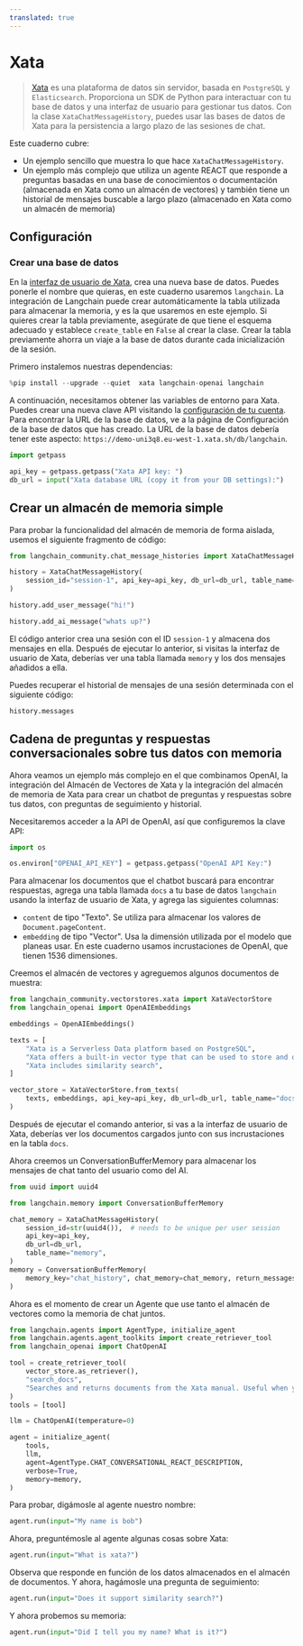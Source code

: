 ```yaml
---
translated: true
---
```


# Xata

>[Xata](https://xata.io) es una plataforma de datos sin servidor, basada en `PostgreSQL` y `Elasticsearch`. Proporciona un SDK de Python para interactuar con tu base de datos y una interfaz de usuario para gestionar tus datos. Con la clase `XataChatMessageHistory`, puedes usar las bases de datos de Xata para la persistencia a largo plazo de las sesiones de chat.

Este cuaderno cubre:

* Un ejemplo sencillo que muestra lo que hace `XataChatMessageHistory`.
* Un ejemplo más complejo que utiliza un agente REACT que responde a preguntas basadas en una base de conocimientos o documentación (almacenada en Xata como un almacén de vectores) y también tiene un historial de mensajes buscable a largo plazo (almacenado en Xata como un almacén de memoria)

## Configuración

### Crear una base de datos

En la [interfaz de usuario de Xata](https://app.xata.io), crea una nueva base de datos. Puedes ponerle el nombre que quieras, en este cuaderno usaremos `langchain`. La integración de Langchain puede crear automáticamente la tabla utilizada para almacenar la memoria, y es la que usaremos en este ejemplo. Si quieres crear la tabla previamente, asegúrate de que tiene el esquema adecuado y establece `create_table` en `False` al crear la clase. Crear la tabla previamente ahorra un viaje a la base de datos durante cada inicialización de la sesión.

Primero instalemos nuestras dependencias:

```python
%pip install --upgrade --quiet  xata langchain-openai langchain
```

A continuación, necesitamos obtener las variables de entorno para Xata. Puedes crear una nueva clave API visitando la [configuración de tu cuenta](https://app.xata.io/settings). Para encontrar la URL de la base de datos, ve a la página de Configuración de la base de datos que has creado. La URL de la base de datos debería tener este aspecto: `https://demo-uni3q8.eu-west-1.xata.sh/db/langchain`.

```python
import getpass

api_key = getpass.getpass("Xata API key: ")
db_url = input("Xata database URL (copy it from your DB settings):")
```

## Crear un almacén de memoria simple

Para probar la funcionalidad del almacén de memoria de forma aislada, usemos el siguiente fragmento de código:

```python
from langchain_community.chat_message_histories import XataChatMessageHistory

history = XataChatMessageHistory(
    session_id="session-1", api_key=api_key, db_url=db_url, table_name="memory"
)

history.add_user_message("hi!")

history.add_ai_message("whats up?")
```

El código anterior crea una sesión con el ID `session-1` y almacena dos mensajes en ella. Después de ejecutar lo anterior, si visitas la interfaz de usuario de Xata, deberías ver una tabla llamada `memory` y los dos mensajes añadidos a ella.

Puedes recuperar el historial de mensajes de una sesión determinada con el siguiente código:

```python
history.messages
```

## Cadena de preguntas y respuestas conversacionales sobre tus datos con memoria

Ahora veamos un ejemplo más complejo en el que combinamos OpenAI, la integración del Almacén de Vectores de Xata y la integración del almacén de memoria de Xata para crear un chatbot de preguntas y respuestas sobre tus datos, con preguntas de seguimiento y historial.

Necesitaremos acceder a la API de OpenAI, así que configuremos la clave API:

```python
import os

os.environ["OPENAI_API_KEY"] = getpass.getpass("OpenAI API Key:")
```

Para almacenar los documentos que el chatbot buscará para encontrar respuestas, agrega una tabla llamada `docs` a tu base de datos `langchain` usando la interfaz de usuario de Xata, y agrega las siguientes columnas:

* `content` de tipo "Texto". Se utiliza para almacenar los valores de `Document.pageContent`.
* `embedding` de tipo "Vector". Usa la dimensión utilizada por el modelo que planeas usar. En este cuaderno usamos incrustaciones de OpenAI, que tienen 1536 dimensiones.

Creemos el almacén de vectores y agreguemos algunos documentos de muestra:

```python
from langchain_community.vectorstores.xata import XataVectorStore
from langchain_openai import OpenAIEmbeddings

embeddings = OpenAIEmbeddings()

texts = [
    "Xata is a Serverless Data platform based on PostgreSQL",
    "Xata offers a built-in vector type that can be used to store and query vectors",
    "Xata includes similarity search",
]

vector_store = XataVectorStore.from_texts(
    texts, embeddings, api_key=api_key, db_url=db_url, table_name="docs"
)
```

Después de ejecutar el comando anterior, si vas a la interfaz de usuario de Xata, deberías ver los documentos cargados junto con sus incrustaciones en la tabla `docs`.

Ahora creemos un ConversationBufferMemory para almacenar los mensajes de chat tanto del usuario como del AI.

```python
from uuid import uuid4

from langchain.memory import ConversationBufferMemory

chat_memory = XataChatMessageHistory(
    session_id=str(uuid4()),  # needs to be unique per user session
    api_key=api_key,
    db_url=db_url,
    table_name="memory",
)
memory = ConversationBufferMemory(
    memory_key="chat_history", chat_memory=chat_memory, return_messages=True
)
```

Ahora es el momento de crear un Agente que use tanto el almacén de vectores como la memoria de chat juntos.

```python
from langchain.agents import AgentType, initialize_agent
from langchain.agents.agent_toolkits import create_retriever_tool
from langchain_openai import ChatOpenAI

tool = create_retriever_tool(
    vector_store.as_retriever(),
    "search_docs",
    "Searches and returns documents from the Xata manual. Useful when you need to answer questions about Xata.",
)
tools = [tool]

llm = ChatOpenAI(temperature=0)

agent = initialize_agent(
    tools,
    llm,
    agent=AgentType.CHAT_CONVERSATIONAL_REACT_DESCRIPTION,
    verbose=True,
    memory=memory,
)
```

Para probar, digámosle al agente nuestro nombre:

```python
agent.run(input="My name is bob")
```

Ahora, preguntémosle al agente algunas cosas sobre Xata:

```python
agent.run(input="What is xata?")
```

Observa que responde en función de los datos almacenados en el almacén de documentos. Y ahora, hagámosle una pregunta de seguimiento:

```python
agent.run(input="Does it support similarity search?")
```

Y ahora probemos su memoria:

```python
agent.run(input="Did I tell you my name? What is it?")
```
